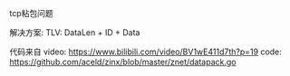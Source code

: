 tcp粘包问题


解决方案:
TLV: DataLen + ID + Data


代码来自
video: https://www.bilibili.com/video/BV1wE411d7th?p=19
code: https://github.com/aceld/zinx/blob/master/znet/datapack.go